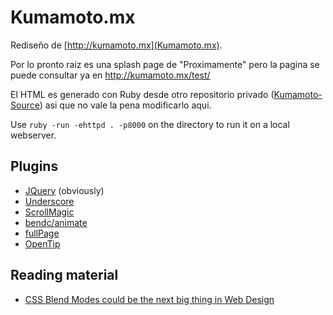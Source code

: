 Kumamoto.mx
===========

Rediseño de [http://kumamoto.mx](Kumamoto.mx).

Por lo pronto raiz es una splash page de "Proximamente" pero la pagina se puede consultar ya en http://kumamoto.mx/test/

El HTML es generado con Ruby desde otro repositorio privado ([Kumamoto-Source](https://github.com/wikipoliticamx/kumamoto-source)) asi que no vale la pena modificarlo aqui.

Use `ruby -run -ehttpd . -p8000` on the directory to run it on a local webserver.

Plugins
-------

* [JQuery](https://jquery.com/) (obviously)
* [Underscore](http://underscorejs.org/)
* [ScrollMagic](http://janpaepke.github.io/ScrollMagic/)
* [bendc/animate](https://github.com/bendc/animate)
* [fullPage](http://alvarotrigo.com/fullPage/)
* [OpenTip](https://github.com/enyo/opentip)

Reading material
----------------
* [CSS Blend Modes could be the next big thing in Web Design](https://medium.com/@bennettfeely/css-blend-modes-could-be-the-next-big-thing-in-web-design-6b51bf53743a)
